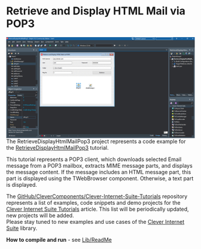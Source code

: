 # Retrieve and Display HTML Mail via POP3

<img align="left" src="Retrieve-Form.jpg"/>

The RetrieveDisplayHtmlMailPop3 project represents a code example for the [RetrieveDisplayHtmlMailPop3](https://www.clevercomponents.com/portal/kb/a145/retrieve-and-display-html-mail-via-pop3.aspx) tutorial.

This tutorial represents a POP3 client, which downloads selected Email message from a POP3 mailbox, extracts MIME message parts, and displays the message content. If the message includes an HTML message part, this part is displayed using the TWebBrowser component. Otherwise, a text part is displayed.

The [GitHub/CleverComponents/Clever-Internet-Suite-Tutorials](https://github.com/CleverComponents/Clever-Internet-Suite-Tutorials) repository represents a list of examples, code snippets and demo projects for the [Clever Internet Suite Tutorials](https://www.clevercomponents.com/articles/article035/) article. This list will be periodically updated, new projects will be added.   
Please stay tuned to new examples and use cases of the [Clever Internet Suite](https://www.clevercomponents.com/products/inetsuite/) library.

**How to compile and run** - see [Lib/ReadMe](./Lib/ReadMe.md)   
